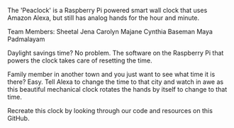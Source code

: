 The 'Peaclock' is a Raspberry Pi powered smart wall clock that uses Amazon Alexa, but still has analog hands for the hour and minute.

Team Members: 
Sheetal Jena
Carolyn Majane
Cynthia Baseman
Maya Padmalayam

Daylight savings time? No problem. The software on the Raspberry Pi that powers the clock takes care of resetting the time.

Family member in another town and you just want to see what time it is there? Easy. Tell Alexa to change the time to that city and watch in awe as this beautiful mechanical clock rotates the hands by itself to change to that time.


Recreate this clock by looking through our code and resources on this GitHub.
